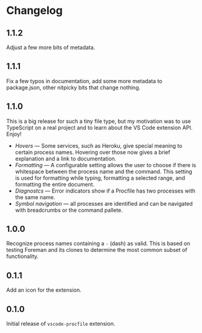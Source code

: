 # Changelog

## 1.1.2

Adjust a few more bits of metadata.

## 1.1.1

Fix a few typos in documentation, add some more metadata to package.json, other
nitpicky bits that change nothing.

## 1.1.0

This is a big release for such a tiny file type, but my motivation was to use
TypeScript on a real project and to learn about the VS Code extension API. Enjoy!

- _Hovers_ — Some services, such as Heroku, give special meaning to certain process names. Hovering over those now gives a brief explanation and a link to documentation.
- _Formatting_ — A configurable setting allows the user to choose if there is
  whitespace between the process name and the command. This setting is used for
  formatting while typing, formatting a selected range, and formatting the entire
  document.
- _Diagnostcs_ — Error indicators show if a Procfile has two processes with the same
  name.
- _Symbol navigation_ — all processes are identified and can be navigated with
  breadcrumbs or the command pallete.

## 1.0.0

Recognize process names containing a `-` (dash) as valid. This is based on testing
Foreman and its clones to determine the most common subset of functionality.

## 0.1.1

Add an icon for the extension.

## 0.1.0

Initial release of `vscode-procfile` extension.
